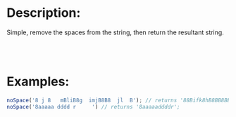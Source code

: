 # Description:
Simple, remove the spaces from the string, then return the resultant string.

<br><br>

# Examples:
```javascript 
noSpace('8 j 8   mBliB8g  imjB8B8  jl  B'); // returns '88Bifk8hB8BB8BBBB888chl8BhBfd';
noSpace('8aaaaa dddd r     ') // returns '8aaaaaddddr';
```